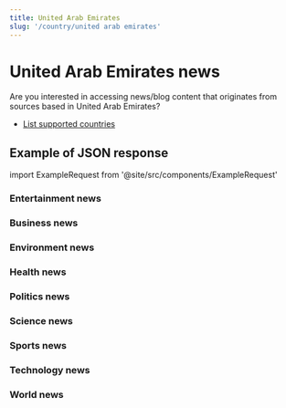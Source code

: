 ```yaml
---
title: United Arab Emirates
slug: '/country/united arab emirates'
---
```


# United Arab Emirates news

Are you interested in accessing news/blog content that originates from sources based in United Arab Emirates?

- [List supported countries](/get-articles/countries)

## Example of JSON response

import ExampleRequest from '@site/src/components/ExampleRequest'

### Entertainment news
<ExampleRequest url="https://apitube.io/v1/news/articles?limit=2&category=news/Arts_and_Entertainment&country=ae"></ExampleRequest>

### Business news
<ExampleRequest url="https://apitube.io/v1/news/articles?limit=2&category=news/Business&country=ae"></ExampleRequest>

### Environment news
<ExampleRequest url="https://apitube.io/v1/news/articles?limit=2&category=news/Environment&country=ae"></ExampleRequest>

### Health news
<ExampleRequest url="https://apitube.io/v1/news/articles?limit=2&category=news/Health&country=ae"></ExampleRequest>

### Politics news
<ExampleRequest url="https://apitube.io/v1/news/articles?limit=2&category=news/Politics&country=ae"></ExampleRequest>

### Science news
<ExampleRequest url="https://apitube.io/v1/news/articles?limit=2&category=news/Science&country=ae"></ExampleRequest>

### Sports news
<ExampleRequest url="https://apitube.io/v1/news/articles?limit=2&category=news/Sports&country=ae"></ExampleRequest>

### Technology news
<ExampleRequest url="https://apitube.io/v1/news/articles?limit=2&category=news/Technology&country=ae"></ExampleRequest>

### World news
<ExampleRequest url="https://apitube.io/v1/news/articles?limit=2&category=news/World&country=ae"></ExampleRequest>
